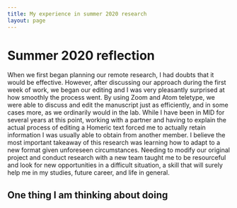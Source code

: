 ```yaml
---
title: My experience in summer 2020 research 
layout: page 
---
```



# Summer 2020 reflection
When we first began planning our remote research, I had doubts that it would be effective. However, after discussing our approach during the first week of work, we began our editing and I was very pleasantly surprised at how smoothly the process went. By using Zoom and Atom teletype, we were able to discuss and edit the manuscript just as efficiently, and in some cases more, as we ordinarily would in the lab. While I have been in MID for several years at this point, working with a partner and having to explain the actual process of editing a Homeric text forced me to actually retain information I was usually able to obtain from another member. I believe the most important takeaway of this research was learning how to adapt to a new format given unforeseen circumstances. Needing to modify our original project and conduct research with a new team taught me to be resourceful and look for new opportunities in a difficult situation, a skill that will surely help me in my studies, future career, and life in general.  
## One thing I am thinking about doing 
